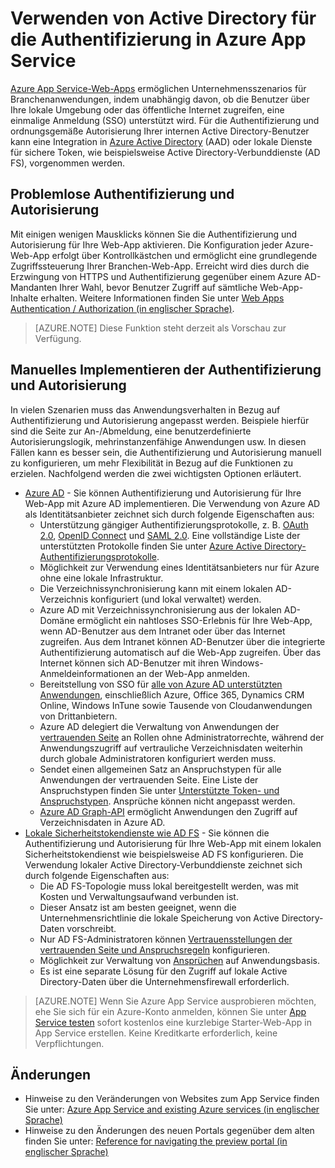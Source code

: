 ﻿<properties 
	pageTitle="Verwenden von Active Directory für die Authentifizierung in Azure App Service" 
	description="Lernen Sie die verschiedenen Optionen zur Authentifizierung und Autorisierung von Branchenanwendungen kennen, die in Azure App Service-Web-Apps bereitgestellt werden." 
	services="app-service\web" 
	documentationCenter="" 
	authors="cephalin" 
	manager="wpickett" 
	editor="jimbe"/>

<tags 
	ms.service="app-service-web" 
	ms.devlang="na" 
	ms.topic="article" 
	ms.tgt_pltfrm="na" 
	ms.workload="web" 
	ms.date="03/24/2015" 
	ms.author="cephalin"/>

# Verwenden von Active Directory für die Authentifizierung in Azure App Service #

[Azure App Service-Web-Apps](http://go.microsoft.com/fwlink/?LinkId=529714) ermöglichen Unternehmensszenarios für Branchenanwendungen, indem unabhängig davon, ob die Benutzer über Ihre lokale Umgebung oder das öffentliche Internet zugreifen, eine einmalige Anmeldung (SSO) unterstützt wird. Für die Authentifizierung und ordnungsgemäße Autorisierung Ihrer internen Active Directory-Benutzer kann eine Integration in [Azure Active Directory](http://azure.microsoft.com/services/active-directory/) (AAD) oder lokale Dienste für sichere Token, wie beispielsweise Active Directory-Verbunddienste (AD FS), vorgenommen werden.

## Problemlose Authentifizierung und Autorisierung ##

Mit einigen wenigen Mausklicks können Sie die Authentifizierung und Autorisierung für Ihre Web-App aktivieren. Die Konfiguration jeder Azure-Web-App erfolgt über Kontrollkästchen und ermöglicht eine grundlegende Zugriffssteuerung Ihrer Branchen-Web-App. Erreicht wird dies durch die Erzwingung von HTTPS und Authentifizierung gegenüber einem Azure AD-Mandanten Ihrer Wahl, bevor Benutzer Zugriff auf sämtliche Web-App-Inhalte erhalten. Weitere Informationen finden Sie unter [Web Apps Authentication / Authorization (in englischer Sprache)](http://azure.microsoft.com/blog/2014/11/13/azure-websites-authentication-authorization/).

>[AZURE.NOTE] Diese Funktion steht derzeit als Vorschau zur Verfügung.

## Manuelles Implementieren der Authentifizierung und Autorisierung ##

In vielen Szenarien muss das Anwendungsverhalten in Bezug auf Authentifizierung und Autorisierung angepasst werden. Beispiele hierfür sind die Seite zur An-/Abmeldung, eine benutzerdefinierte Autorisierungslogik, mehrinstanzenfähige Anwendungen usw. In diesen Fällen kann es besser sein, die Authentifizierung und Autorisierung manuell zu konfigurieren, um mehr Flexibilität in Bezug auf die Funktionen zu erzielen. Nachfolgend werden die zwei wichtigsten Optionen erläutert.  

-	[Azure AD](web-sites-dotnet-lob-application-azure-ad.md) - Sie können Authentifizierung und Autorisierung für Ihre Web-App mit Azure AD implementieren. Die Verwendung von Azure AD als Identitätsanbieter zeichnet sich durch folgende Eigenschaften aus:
	-	Unterstützung gängiger Authentifizierungsprotokolle, z. B. [OAuth 2.0](http://oauth.net/2/), [OpenID Connect](http://openid.net/connect/) und [SAML 2.0](http://en.wikipedia.org/wiki/SAML_2.0). Eine vollständige Liste der unterstützten Protokolle finden Sie unter [Azure Active Directory-Authentifizierungsprotokolle](http://msdn.microsoft.com/library/azure/dn151124.aspx).
	-	Möglichkeit zur Verwendung eines Identitätsanbieters nur für Azure ohne eine lokale Infrastruktur.
	-	Die Verzeichnissynchronisierung kann mit einem lokalen AD-Verzeichnis konfiguriert (und lokal verwaltet) werden.
	-	Azure AD mit Verzeichnissynchronisierung aus der lokalen AD-Domäne ermöglicht ein nahtloses SSO-Erlebnis für Ihre Web-App, wenn AD-Benutzer aus dem Intranet oder über das Internet zugreifen. Aus dem Intranet können AD-Benutzer über die integrierte Authentifizierung automatisch auf die Web-App zugreifen. Über das Internet können sich AD-Benutzer mit ihren Windows-Anmeldeinformationen an der Web-App anmelden.
	-	Bereitstellung von SSO für [alle von Azure AD unterstützten Anwendungen](/marketplace/active-directory/), einschließlich Azure, Office 365, Dynamics CRM Online, Windows InTune sowie Tausende von Cloudanwendungen von Drittanbietern. 
	-	Azure AD delegiert die Verwaltung von Anwendungen der [vertrauenden Seite](http://en.wikipedia.org/wiki/Relying_party) an Rollen ohne Administratorrechte, während der Anwendungszugriff auf vertrauliche Verzeichnisdaten weiterhin durch globale Administratoren konfiguriert werden muss.
	-	Sendet einen allgemeinen Satz an Anspruchstypen für alle Anwendungen der vertrauenden Seite. Eine Liste der Anspruchstypen finden Sie unter [Unterstützte Token- und Anspruchstypen](http://msdn.microsoft.com/library/azure/dn195587.aspx). Ansprüche können nicht angepasst werden.
	-	[Azure AD Graph-API](http://msdn.microsoft.com/library/azure/hh974476.aspx) ermöglicht Anwendungen den Zugriff auf Verzeichnisdaten in Azure AD.
-	[Lokale Sicherheitstokendienste wie AD FS](web-sites-dotnet-lob-application-adfs.md) - Sie können die Authentifizierung und Autorisierung für Ihre Web-App mit einem lokalen Sicherheitstokendienst wie beispielsweise AD FS konfigurieren. Die Verwendung lokaler Active Directory-Verbunddienste zeichnet sich durch folgende Eigenschaften aus:
	-	Die AD FS-Topologie muss lokal bereitgestellt werden, was mit Kosten und Verwaltungsaufwand verbunden ist.
	-	Dieser Ansatz ist am besten geeignet, wenn die Unternehmensrichtlinie die lokale Speicherung von Active Directory-Daten vorschreibt.
	-	Nur AD FS-Administratoren können [Vertrauensstellungen der vertrauenden Seite und Anspruchsregeln](http://technet.microsoft.com/library/dd807108.aspx) konfigurieren.
	-	Möglichkeit zur Verwaltung von [Ansprüchen](http://technet.microsoft.com/library/ee913571.aspx) auf Anwendungsbasis.
	-	Es ist eine separate Lösung für den Zugriff auf lokale Active Directory-Daten über die Unternehmensfirewall erforderlich.

>[AZURE.NOTE] Wenn Sie Azure App Service ausprobieren möchten, ehe Sie sich für ein Azure-Konto anmelden, können Sie unter [App Service testen](http://go.microsoft.com/fwlink/?LinkId=523751) sofort kostenlos eine kurzlebige Starter-Web-App in App Service erstellen. Keine Kreditkarte erforderlich, keine Verpflichtungen.

## Änderungen
* Hinweise zu den Veränderungen von Websites zum App Service finden Sie unter: [Azure App Service and existing Azure services (in englischer Sprache)](http://go.microsoft.com/fwlink/?LinkId=529714)
* Hinweise zu den Änderungen des neuen Portals gegenüber dem alten finden Sie unter: [Reference for navigating the preview portal (in englischer Sprache)](http://go.microsoft.com/fwlink/?LinkId=529715)

<!--HONumber=49-->